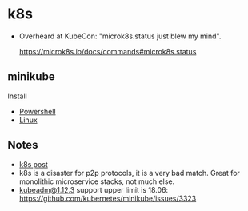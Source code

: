 # k8s

* Overheard at KubeCon: "microk8s.status just blew my mind".

     <https://microk8s.io/docs/commands#microk8s.status>

## minikube

Install
* [Powershell](https://github.com/davidkhala/windows-utils/blob/master/k8s/minikube.ps1)
* [Linux](https://github.com/davidkhala/linux-utils/blob/main/apps/k8s/minikube.sh)

## Notes

* [k8s post](https://www.freecodecamp.org/news/learn-kubernetes-in-under-3-hours-a-detailed-guide-to-orchestrating-containers-114ff420e882/)
* k8s is a disaster for p2p protocols, it is a very bad match. Great for monolithic microservice stacks, not much else.
* kubeadm@1.12.3 support upper limit is 18.06: <https://github.com/kubernetes/minikube/issues/3323>
